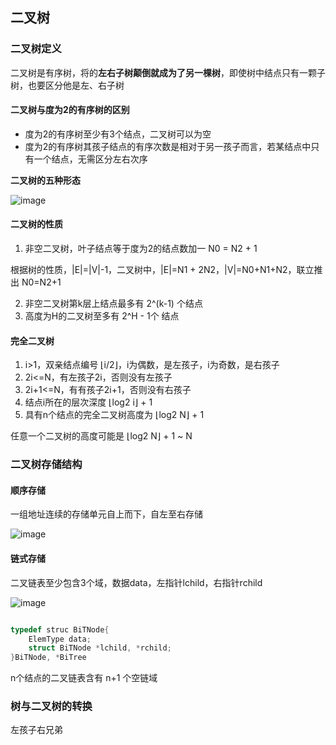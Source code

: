 ## 二叉树

### 二叉树定义

二叉树是有序树，将的**左右子树颠倒就成为了另一棵树**，即使树中结点只有一颗子树，也要区分他是左、右子树

#### 二叉树与度为2的有序树的区别

* 度为2的有序树至少有3个结点，二叉树可以为空
* 度为2的有序树其孩子结点的有序次数是相对于另一孩子而言，若某结点中只有一个结点，无需区分左右次序

**二叉树的五种形态**

![image](https://github.com/YC-L/Postgraduate-examination/blob/DataStructure/imgs/Binary-tree.png)

#### 二叉树的性质

1. 非空二叉树，叶子结点等于度为2的结点数加一  N0 = N2 + 1

根据树的性质，|E|=|V|-1，二叉树中，|E|=N1 + 2N2，|V|=N0+N1+N2，联立推出 N0=N2+1

2. 非空二叉树第k层上结点最多有 2^(k-1) 个结点
3. 高度为H的二叉树至多有 2^H - 1个 结点

#### 完全二叉树

1. i>1，双亲结点编号 ⌊i/2⌋，i为偶数，是左孩子，i为奇数，是右孩子
2. 2i<=N，有左孩子2i，否则没有左孩子
3. 2i+1<=N，有有孩子2i+1，否则没有右孩子
4. 结点i所在的层次深度 ⌊log2 i⌋ + 1
5. 具有n个结点的完全二叉树高度为 ⌊log2 N⌋ + 1 


任意一个二叉树的高度可能是 ⌊log2 N⌋ + 1 ~ N

### 二叉树存储结构

#### 顺序存储

一组地址连续的存储单元自上而下，自左至右存储

![image](https://github.com/YC-L/Postgraduate-examination/blob/DataStructure/imgs/Bianary-tree-Sequential%20-sotrage.png)


#### 链式存储

二叉链表至少包含3个域，数据data，左指针lchild，右指针rchild

![image](https://github.com/YC-L/Postgraduate-examination/blob/DataStructure/imgs/Binary-tree-chain-sotrage.png)

```cpp

typedef struc BiTNode{
	ElemType data;
	struct BiTNode *lchild, *rchild;	
}BiTNode, *BiTree

```

n个结点的二叉链表含有 n+1 个空链域

### 树与二叉树的转换

左孩子右兄弟











